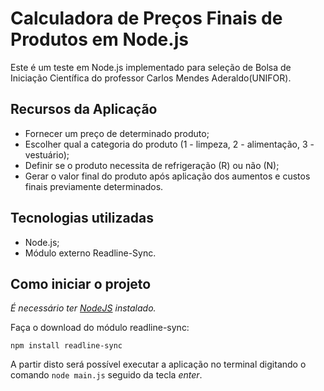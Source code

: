 # Calculadora de Preços Finais de Produtos em Node.js
Este é um teste em Node.js implementado para seleção de Bolsa de Iniciação Científica do professor Carlos Mendes Aderaldo(UNIFOR). 

## Recursos da Aplicação
- Fornecer um preço de determinado produto; <br>
- Escolher qual a categoria do produto (1 - limpeza, 2 - alimentação, 3 - vestuário); <br>
- Definir se o produto necessita de refrigeração (R) ou não (N); <br>
- Gerar o valor final do produto após aplicação dos aumentos e custos finais previamente determinados.

## Tecnologias utilizadas
- Node.js;
- Módulo externo Readline-Sync.

## Como iniciar o projeto
*É necessário ter [NodeJS](https://nodejs.org/en/) instalado.* <br>

Faça o download do módulo readline-sync: <br>

```
npm install readline-sync
``` 

A partir disto será possível executar a aplicação no terminal digitando o comando ```node main.js``` seguido da tecla *enter*.
